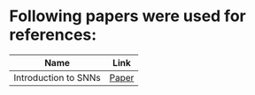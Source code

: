 # Following papers were used for references:
|  Name  | Link |
|---|---|
| Introduction to SNNs  |  [Paper](https://www.ane.pl/pdf/7146.pdf) |
